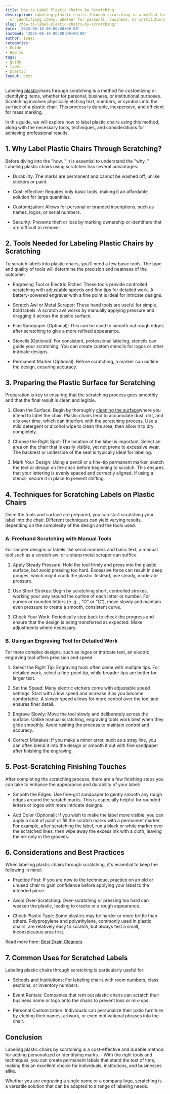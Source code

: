 ```yaml
---
title: How to Label Plastic Chairs by Scratching
description: Labeling plastic chairs through scratching is a method for customizing
  or identifying items, whether for personal, business, or institutional purposes.
slug: /how-to-label-plastic-chairs-by-scratching/
date: '2025-08-10 00:00:00+00:00'
lastmod: '2025-08-10 00:00:00+00:00'
author: Isaac
categories:
- Guide
- How to
tags:
- guide
- label
- plastic
layout: post
---
```

Labeling [plastic](https://pestpolicy.com/best-plastic-gutter-guards/)chairs through scratching is a method for customizing or identifying items, whether for personal, business, or institutional purposes. Scratching involves physically etching text, numbers, or symbols into the surface of a plastic chair. This process is durable, inexpensive, and efficient for mass marking.

In this guide, we will explore how to label plastic chairs using this method, along with the necessary tools, techniques, and considerations for achieving professional results.

##  1. Why Label Plastic Chairs Through Scratching?

Before diving into the "how, " it is essential to understand the "why. " Labeling plastic chairs using scratches has several advantages:

- Durability: The marks are permanent and cannot be washed off, unlike stickers or paint.

- Cost-effective: Requires only basic tools, making it an affordable solution for large quantities.

- Customization: Allows for personal or branded inscriptions, such as names, logos, or serial numbers.

- Security: Prevents theft or loss by marking ownership or identifiers that are difficult to remove.

##  2. Tools Needed for Labeling Plastic Chairs by Scratching

To scratch labels into plastic chairs, you'll need a few basic tools. The type and quality of tools will determine the precision and neatness of the outcome:

- Engraving Tool or Electric Etcher: These tools provide controlled scratching with adjustable speeds and fine tips for detailed work. A battery-powered engraver with a fine point is ideal for intricate designs.

- Scratch Awl or Metal Scraper: These hand tools are useful for simple, bold labels. A scratch awl works by manually applying pressure and dragging it across the plastic surface.

- Fine Sandpaper (Optional): This can be used to smooth out rough edges after scratching to give a more refined appearance.

- Stencils (Optional): For consistent, professional labeling, stencils can guide your scratching. You can create custom stencils for logos or other intricate designs.

- Permanent Marker (Optional): Before scratching, a marker can outline the design, ensuring accuracy.

##  3. Preparing the Plastic Surface for Scratching

Preparation is key to ensuring that the scratching process goes smoothly and that the final result is clean and legible.

1. Clean the Surface: Begin by thoroughly [cleaning the surface](https://pestpolicy.com/does-lysol-kill-bed-bugs/)where you intend to label the chair. Plastic chairs tend to accumulate dust, dirt, and oils over time, which can interfere with the scratching process. Use a mild detergent or alcohol wipe to clean the area, then allow it to dry completely.

2. Choose the Right Spot: The location of the label is important. Select an area on the chair that is easily visible, yet not prone to excessive wear. The backrest or underside of the seat is typically ideal for labeling.

3. Mark Your Design: Using a pencil or a fine-tip permanent marker, sketch the text or design on the chair before beginning to scratch. This ensures that your lettering is evenly spaced and correctly aligned. If using a stencil, secure it in place to prevent shifting.

##  4. Techniques for Scratching Labels on Plastic Chairs

Once the tools and surface are prepared, you can start scratching your label into the chair. Different techniques can yield varying results, depending on the complexity of the design and the tools used.

###  A. Freehand Scratching with Manual Tools

For simpler designs or labels like serial numbers and basic text, a manual tool such as a scratch awl or a sharp metal scraper can suffice.

1. Apply Steady Pressure: Hold the tool firmly and press into the plastic surface, but avoid pressing too hard. Excessive force can result in deep gouges, which might crack the plastic. Instead, use steady, moderate pressure.

2. Use Short Strokes: Begin by scratching short, controlled strokes, working your way around the outline of each letter or number. For curves or rounded letters (e. g. , "O" or "C"), move slowly and maintain even pressure to create a smooth, consistent curve.

3. Check Your Work: Periodically step back to check the progress and ensure that the design is being transferred as expected. Make adjustments where necessary.

###  B. Using an Engraving Tool for Detailed Work

For more complex designs, such as logos or intricate text, an electric engraving tool offers precision and speed.

1. Select the Right Tip: Engraving tools often come with multiple tips. For detailed work, select a fine-point tip, while broader tips are better for larger text.

2. Set the Speed: Many electric etchers come with adjustable speed settings. Start with a low speed and increase it as you become comfortable. A slower speed allows for more control over the tool and ensures finer detail.

3. Engrave Slowly: Move the tool slowly and deliberately across the surface. Unlike manual scratching, engraving tools work best when they glide smoothly. Avoid rushing the process to maintain control and accuracy.

4. Correct Mistakes: If you make a minor error, such as a stray line, you can often blend it into the design or smooth it out with fine sandpaper after finishing the engraving.

##  5. Post-Scratching Finishing Touches

After completing the scratching process, there are a few finishing steps you can take to enhance the appearance and durability of your label:

- Smooth the Edges: Use fine-grit sandpaper to gently smooth any rough edges around the scratch marks. This is especially helpful for rounded letters or logos with more intricate designs.

- Add Color (Optional): If you wish to make the label more visible, you can apply a coat of paint or fill the scratch marks with a permanent marker. For example, after scratching the label, run a black or white marker over the scratched lines, then wipe away the excess ink with a cloth, leaving the ink only in the grooves.

##  6. Considerations and Best Practices

When labeling plastic chairs through scratching, it's essential to keep the following in mind:

- Practice First: If you are new to the technique, practice on an old or unused chair to gain confidence before applying your label to the intended piece.

- Avoid Over-Scratching: Over-scratching or pressing too hard can weaken the plastic, leading to cracks or a rough appearance.

- Check Plastic Type: Some plastics may be harder or more brittle than others. Polypropylene and polyethylene, commonly used in plastic chairs, are relatively easy to scratch, but always test a small, inconspicuous area first.

Read more here: [Best Drain Cleaners](https://pestpolicy.com/best-drain-cleaner/)

##  7. Common Uses for Scratched Labels

Labeling plastic chairs through scratching is particularly useful for:

- Schools and Institutions: For labeling chairs with room numbers, class sections, or inventory numbers.

- Event Rentals: Companies that rent out plastic chairs can scratch their business name or logo onto the chairs to prevent loss or mix-ups.

- Personal Customization: Individuals can personalize their patio furniture by etching their names, artwork, or even motivational phrases into the chair.

##  Conclusion

Labeling plastic chairs by scratching is a cost-effective and durable method for adding personalized or identifying marks. - With the right tools and techniques, you can create permanent labels that stand the test of time, making this an excellent choice for individuals, institutions, and businesses alike.

Whether you are engraving a single name or a company logo, scratching is a versatile solution that can be adapted to a range of labeling needs.